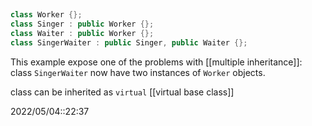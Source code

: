 # 
```c++

class Worker {};
class Singer : public Worker {};
class Waiter : public Worker {};
class SingerWaiter : public Singer, public Waiter {};
```
This example expose one of the problems with [[multiple inheritance]]:
class `SingerWaiter` now have two instances of `Worker` objects.

class can be inherited as `virtual`
[[virtual base class]]


2022/05/04::22:37
